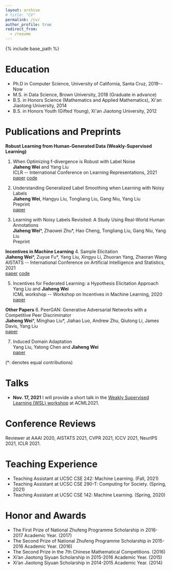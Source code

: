 ```yaml
---
layout: archive
# title: "CV"
permalink: /cv/
author_profile: true
redirect_from:
  - /resume
---
```


{% include base_path %}

Education
======
* Ph.D in Computer Science, University of California, Santa Cruz, 2019--Now
* M.S. in Data Science, Brown University, 2018  (Graduate in advance)
* B.S. in Honors Science (Mathematics and Applied Mathematics), Xi'an Jiaotong University, 2014
* B.S. in Honors Youth (Gifted Young), Xi'an Jiaotong University, 2012

Publications and Preprints
======
**Robust Learning from Human-Generated Data (Weakly-Supervised Learning)**
1.  When Optimizing f-divergence is Robust with Label Noise           
**Jiaheng Wei** and Yang Liu      
ICLR -- International Conference on Learning Representations, 2021         
[paper](https://openreview.net/forum?id=WesiCoRVQ15)  [code](https://github.com/weijiaheng/Robust-f-divergence-measures)

2.  Understanding Generalized Label Smoothing when Learning with Noisy Labels       
**Jiaheng Wei**, Hangyu Liu, Tongliang Liu, Gang Niu, Yang Liu         
Preprint           
[paper](https://arxiv.org/abs/2106.04149)  

3.	Learning with Noisy Labels Revisited: A Study Using Real-World Human Annotations     
**Jiaheng Wei***, Zhaowei Zhu*, Hao Cheng, Tongliang Liu, Gang Niu, Yang Liu     
Preprint     

**Incentives in Machine Learning**
4.	Sample Elicitation     
**Jiaheng Wei***, Zuyue Fu*, Yang Liu, Xingyu Li, Zhuoran Yang, Zhaoran Wang     
AISTATS -- International Conference on Artificial Intelligence and Statistics, 2021     
[paper](https://proceedings.mlr.press/v130/wei21c)  [code](https://github.com/weijiaheng/Credible-sample-elicitation)

5.	Incentives for Federated Learning: a Hypothesis Elicitation Approach     
Yang Liu and **Jiaheng Wei**      
ICML workshop -- Workshop on Incentives in Machine Learning, 2020           
[paper](https://arxiv.org/abs/2007.10596)     

**Other Papers**
6.	PeerGAN: Generative Adversarial Networks with a Competitive Peer Discriminator     
**Jiaheng Wei***, Minghao Liu*, Jiahao Luo, Andrew Zhu, Qiutong Li, James Davis, Yang Liu     
[paper](https://arxiv.org/abs/2101.07524)     

7.	Induced Domain Adaptation     
Yang Liu, Yatong Chen and **Jiaheng Wei**     
[paper](https://arxiv.org/abs/2107.05911)     

(*: denotes equal contributions)     
  
Talks
======
* **Nov. 17, 2021** I will provide a short talk in the [Weakly Supervised Learning (WSL) workshop](https://wsl-workshop.github.io/acml21.html) at ACML2021. 
  
Conference Reviews
======
Reviewer at AAAI 2020, AISTATS 2021, CVPR 2021, ICCV 2021, NeurIPS 2021, ICLR 2021.

Teaching Experience
======
* Teaching Assistant at UCSC CSE 242: Machine Learning.  (Fall, 2021)      
* Teaching Assistant at UCSC CSE 290-T: Computing for Society.  (Spring, 2021)
* Teaching Assistant at UCSC CSE 142: Machine Learning.  (Spring, 2020)

Honor and Awards
======
* The First Prize of National Zhufeng Programme Scholarship in 2016-2017 Academic Year.  (2017)
* The Second Prize of National Zhufeng Programme Scholarship in 2015-2016 Academic Year.  (2016)
* The Second Prize in the 7th Chinese Mathematical Competitions.  (2016)
* Xi’an Jiaotong Siyuan Scholarship in 2015-2016 Academic Year.  (2015)
* Xi’an Jiaotong Siyuan Scholarship in 2014-2015 Academic Year.  (2014)
